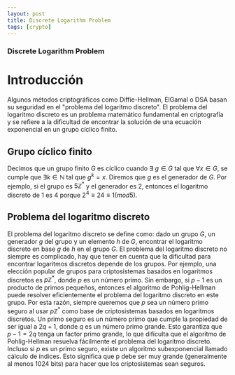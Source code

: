 ```yaml
---
layout: post
title: Discrete Logarithm Problem
tags: [crypto]
---
```


### Discrete Logarithm Problem

# Introducción
Algunos métodos criptográficos como Diffie-Hellman, ElGamal o DSA basan su seguridad en el "problema del logaritmo discreto". El problema del logaritmo discreto es un problema matemático fundamental en criptografía y se refiere a la dificultad de encontrar la solución de una ecuación exponencial en un grupo cíclico finito.

## Grupo cíclico finito
Decimos que un grupo finito $G$ es cíclico cuando $\exists$ $g \in G$ tal que $\forall x \in G$, se cumple que $\exists k \in \mathbb{N}$ tal que $g^k = x$. Diremos que $g$ es el generador de $G$. Por ejemplo, si el grupo es $5\mathbb{Z}^*$ y el generador es $2$, entonces el logaritmo discreto de $1$ es $4$ porque $2^4 ≡ 24 ≡ 1 (mod 5)$.

## Problema del logaritmo discreto
El problema del logaritmo discreto se define como: dado un grupo $G$, un generador $g$ del grupo y un elemento $h$ de $G$, encontrar el logaritmo discreto en base $g$ de $h$ en el grupo $G$. El problema del logaritmo discreto no siempre es complicado, hay que tener en cuenta que la dificultad para encontrar logaritmos discretos depende de los grupos. Por ejemplo, una elección popular de grupos para criptosistemas basados en logaritmos discretos es $p\mathbb{Z}^*$, donde $p$ es un número primo. Sin embargo, si $p−1$ es un producto de primos pequeños, entonces el algoritmo de Pohlig-Hellman puede resolver eficientemente el problema del logaritmo discreto en este grupo. Por esta razón, siempre queremos que $p$ sea un número primo seguro al usar $p\mathbb{Z}^*$ como base de criptosistemas basados en logaritmos discretos. Un primo seguro es un número primo que cumple la propiedad de ser igual a $2q+1$, donde $q$ es un número primo grande. Esto garantiza que $p-1 = 2q$ tenga un factor primo grande, lo que dificulta que el algoritmo de Pohlig-Hellman resuelva fácilmente el problema del logaritmo discreto. Incluso si $p$ es un primo seguro, existe un algoritmo subexponencial llamado cálculo de índices. Esto significa que p debe ser muy grande (generalmente al menos 1024 bits) para hacer que los criptosistemas sean seguros.


